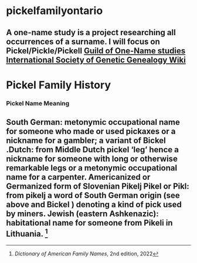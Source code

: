# pickelfamilyontario
A one-name study is a project researching all occurrences of a surname. I will focus on Pickel/Pickle/Pickell
[Guild of One-Name studies](https://one-name.org/Results)
[International Society of Genetic Genealogy Wiki](https://isogg.org/wiki/One-name_study)
---
# Pickel Family History
### Pickel Name Meaning
**South German:** metonymic occupational name for someone who made or used pickaxes or a nickname for a gambler; a variant of Bickel .**Dutch:** from Middle Dutch pickel ‘leg’ hence a nickname for someone with long or otherwise remarkable legs or a metonymic occupational name for a carpenter. Americanized or Germanized form of Slovenian Pikelj Pikel or Pikl: from pikelj a word of South German origin (see above and Bickel ) denoting a kind of pick used by miners. 
**Jewish (eastern Ashkenazic):** habitational name for someone from Pikeli in Lithuania. [^1]
---
[^1]: *Dictionary of American Family Names*, 2nd edition, 2022

